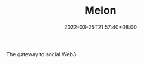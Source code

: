 ﻿---
weight: 
title: "Melon"
description: "The gateway to social Web3"
date: 2022-03-25T21:57:40+08:00
lastmod: 2022-03-25T16:45:40+08:00
draft: false
authors: ["Metabd"]
featuredImage: "502.webp"
link: "https://melon.ooo/"
tags: ["Melon","数字收藏品"]
categories: ["navigation"]
navigation: ["数字收藏品"]
lightgallery: true
toc: true
pinned: false
recommend: false
recommend1: false
---
The gateway to social Web3
